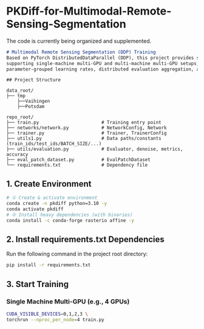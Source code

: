 # PKDiff-for-Multimodal-Remote-Sensing-Segmentation
The code is currently being organized and supplemented.


```markdown
# Multimodal Remote Sensing Segmentation (DDP) Training
Based on PyTorch DistributedDataParallel (DDP), this project provides scripts for multi-GPU training and evaluation,
supporting single-machine multi-GPU and multi-machine multi-GPU setups, Linear Warmup → Cosine learning rate scheduling,
parameter-grouped learning rates, distributed evaluation aggregation, and NVML GPU information printing.
```

```
## Project Structure

data_root/
├── tmp                       
    ├──Vaihingen
    ├──Potsdam

repo_root/
├── train.py                       # Training entry point
├── networks/network.py            # NetworkConfig, Network
├── trainer.py                     # Trainer, TrainerConfig
├── utils1.py                      # Data paths/constants (train_ids/test_ids/BATCH_SIZE/...)
├── utils/evaluation.py            # Evaluator, denoise, metrics, accuracy
├── eval_patch_dataset.py          # EvalPatchDataset
└── requirements.txt               # Dependency file
```


## 1. Create Environment
```bash
# ① Create & activate environment
conda create -n pkdiff python=3.10 -y
conda activate pkdiff
# ② Install heavy dependencies (with binaries)
conda install -c conda-forge rasterio affine -y
```

## 2. Install requirements.txt Dependencies
Run the following command in the project root directory:
```bash
pip install -r requirements.txt
```

## 3. Start Training
### Single Machine Multi-GPU (e.g., 4 GPUs)
```bash
CUDA_VISIBLE_DEVICES=0,1,2,3 \
torchrun --nproc_per_node=4 train.py
```

